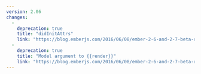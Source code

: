```yaml
---
version: 2.06
changes:
  -
    deprecation: true
    title: "didInitAttrs"
    link: "https://blog.emberjs.com/2016/06/08/ember-2-6-and-2-7-beta-released.html"
  -
    deprecation: true
    title: "Model argument to {{render}}"
    link: "https://blog.emberjs.com/2016/06/08/ember-2-6-and-2-7-beta-released.html"
---
```

